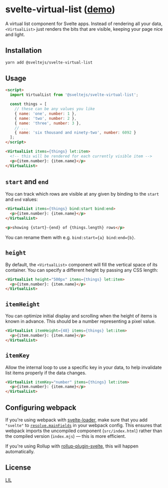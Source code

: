 # svelte-virtual-list ([demo](https://svelte.dev/repl/f78ddd84a1a540a9a40512df39ef751b))

A virtual list component for Svelte apps. Instead of rendering all your data, `<VirtualList>` just renders the bits that are visible, keeping your page nice and light.

## Installation

```bash
yarn add @sveltejs/svelte-virtual-list
```


## Usage

```html
<script>
  import VirtualList from '@sveltejs/svelte-virtual-list';

  const things = [
    // these can be any values you like
    { name: 'one', number: 1 },
    { name: 'two', number: 2 },
    { name: 'three', number: 3 },
    // ...
    { name: 'six thousand and ninety-two', number: 6092 }
  ];
</script>

<VirtualList items={things} let:item>
  <!-- this will be rendered for each currently visible item -->
  <p>{item.number}: {item.name}</p>
</VirtualList>
```


## `start` and `end`

You can track which rows are visible at any given by binding to the `start` and `end` values:

```html
<VirtualList items={things} bind:start bind:end>
  <p>{item.number}: {item.name}</p>
</VirtualList>

<p>showing {start}-{end} of {things.length} rows</p>
```

You can rename them with e.g. `bind:start={a} bind:end={b}`.


## `height`

By default, the `<VirtualList>` component will fill the vertical space of its container. You can specify a different height by passing any CSS length:

```html
<VirtualList height="500px" items={things} let:item>
  <p>{item.number}: {item.name}</p>
</VirtualList>
```


## `itemHeight`

You can optimize initial display and scrolling when the height of items is known in advance. This should be a number representing a pixel value.

```html
<VirtualList itemHeight={48} items={things} let:item>
  <p>{item.number}: {item.name}</p>
</VirtualList>
```

## `itemKey`

Allow the internal loop to use a specific key in your data, to help invalidate list items properly if the data changes.

```html
<VirtualList itemKey="number" items={things} let:item>
  <p>{item.number}: {item.name}</p>
</VirtualList>
```


## Configuring webpack

If you're using webpack with [svelte-loader](https://github.com/sveltejs/svelte-loader), make sure that you add `"svelte"` to [`resolve.mainFields`](https://webpack.js.org/configuration/resolve/#resolve-mainfields) in your webpack config. This ensures that webpack imports the uncompiled component (`src/index.html`) rather than the compiled version (`index.mjs`) — this is more efficient.

If you're using Rollup with [rollup-plugin-svelte](https://github.com/rollup/rollup-plugin-svelte), this will happen automatically.


## License

[LIL](LICENSE)

